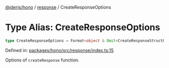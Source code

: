 [@jderjs/hono](../../README.md) / [response](../README.md) / CreateResponseOptions

# Type Alias: CreateResponseOptions

```ts
type CreateResponseOptions = Format<object & Omit<CreateResponseStructOptions, "status">>;
```

Defined in: [packages/hono/src/response/index.ts:15](https://github.com/jder-std/hono/blob/2842c6d10ee2eb6a69808b60fa37fe11e9b4b2af/packages/hono/src/response/index.ts#L15)

Options of `createResponse` function.
